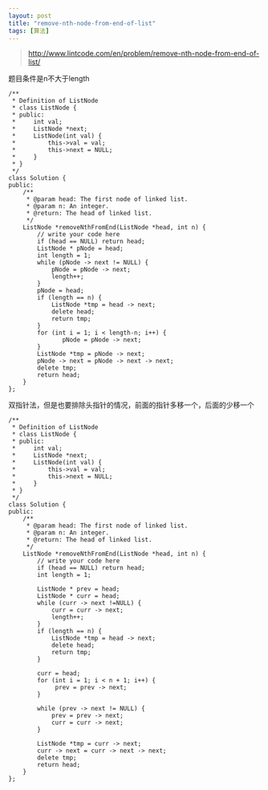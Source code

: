 ```yaml
---
layout: post
title: "remove-nth-node-from-end-of-list"
tags: [算法]
---	
```

	
>http://www.lintcode.com/en/problem/remove-nth-node-from-end-of-list/

题目条件是n不大于length


	/**
	 * Definition of ListNode
	 * class ListNode {
	 * public:
	 *     int val;
	 *     ListNode *next;
	 *     ListNode(int val) {
	 *         this->val = val;
	 *         this->next = NULL;
	 *     }
	 * }
	 */
	class Solution {
	public:
	    /**
	     * @param head: The first node of linked list.
	     * @param n: An integer.
	     * @return: The head of linked list.
	     */
	    ListNode *removeNthFromEnd(ListNode *head, int n) {
	        // write your code here
	        if (head == NULL) return head;
	        ListNode * pNode = head;
	        int length = 1;
	        while (pNode -> next != NULL) {
	            pNode = pNode -> next;
	            length++;
	        }
	        pNode = head;
	        if (length == n) {
	            ListNode *tmp = head -> next;
	            delete head;
	            return tmp;
	        }
	        for (int i = 1; i < length-n; i++) {
	               pNode = pNode -> next;
	        }
	        ListNode *tmp = pNode -> next;
	        pNode -> next = pNode -> next -> next;
	        delete tmp;
	        return head;
	    }
	};

双指针法，但是也要排除头指针的情况，前面的指针多移一个，后面的少移一个

	/**
	 * Definition of ListNode
	 * class ListNode {
	 * public:
	 *     int val;
	 *     ListNode *next;
	 *     ListNode(int val) {
	 *         this->val = val;
	 *         this->next = NULL;
	 *     }
	 * }
	 */
	class Solution {
	public:
	    /**
	     * @param head: The first node of linked list.
	     * @param n: An integer.
	     * @return: The head of linked list.
	     */
	    ListNode *removeNthFromEnd(ListNode *head, int n) {
	        // write your code here
	        if (head == NULL) return head;
	        int length = 1;
	        
	        ListNode * prev = head;
	        ListNode * curr = head;
	        while (curr -> next !=NULL) {
	            curr = curr -> next;
	            length++;
	        }
	        if (length == n) {
	            ListNode *tmp = head -> next;
	            delete head;
	            return tmp;
	        }
	        
	        curr = head;
	        for (int i = 1; i < n + 1; i++) {
	             prev = prev -> next;
	        }
	        
	        while (prev -> next != NULL) {
	            prev = prev -> next;
	            curr = curr -> next;
	        }
	        
	        ListNode *tmp = curr -> next;
	        curr -> next = curr -> next -> next;
	        delete tmp;
	        return head;
	    }
	};


